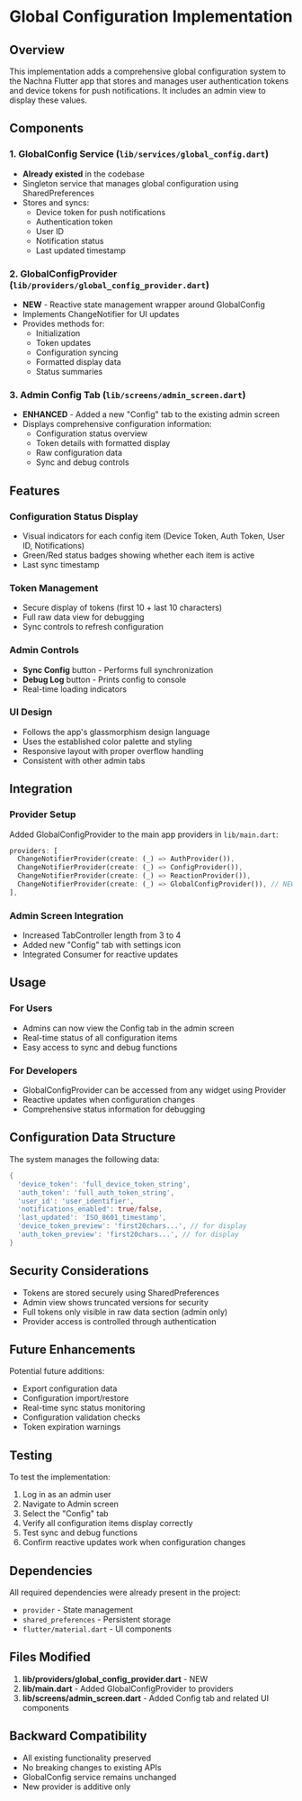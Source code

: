 # Global Configuration Implementation

## Overview
This implementation adds a comprehensive global configuration system to the Nachna Flutter app that stores and manages user authentication tokens and device tokens for push notifications. It includes an admin view to display these values.

## Components

### 1. GlobalConfig Service (`lib/services/global_config.dart`)
- **Already existed** in the codebase
- Singleton service that manages global configuration using SharedPreferences
- Stores and syncs:
  - Device token for push notifications
  - Authentication token
  - User ID
  - Notification status
  - Last updated timestamp

### 2. GlobalConfigProvider (`lib/providers/global_config_provider.dart`)
- **NEW** - Reactive state management wrapper around GlobalConfig
- Implements ChangeNotifier for UI updates
- Provides methods for:
  - Initialization
  - Token updates
  - Configuration syncing
  - Formatted display data
  - Status summaries

### 3. Admin Config Tab (`lib/screens/admin_screen.dart`)
- **ENHANCED** - Added a new "Config" tab to the existing admin screen
- Displays comprehensive configuration information:
  - Configuration status overview
  - Token details with formatted display
  - Raw configuration data
  - Sync and debug controls

## Features

### Configuration Status Display
- Visual indicators for each config item (Device Token, Auth Token, User ID, Notifications)
- Green/Red status badges showing whether each item is active
- Last sync timestamp

### Token Management
- Secure display of tokens (first 10 + last 10 characters)
- Full raw data view for debugging
- Sync controls to refresh configuration

### Admin Controls
- **Sync Config** button - Performs full synchronization
- **Debug Log** button - Prints config to console
- Real-time loading indicators

### UI Design
- Follows the app's glassmorphism design language
- Uses the established color palette and styling
- Responsive layout with proper overflow handling
- Consistent with other admin tabs

## Integration

### Provider Setup
Added GlobalConfigProvider to the main app providers in `lib/main.dart`:
```dart
providers: [
  ChangeNotifierProvider(create: (_) => AuthProvider()),
  ChangeNotifierProvider(create: (_) => ConfigProvider()),
  ChangeNotifierProvider(create: (_) => ReactionProvider()),
  ChangeNotifierProvider(create: (_) => GlobalConfigProvider()), // NEW
],
```

### Admin Screen Integration
- Increased TabController length from 3 to 4
- Added new "Config" tab with settings icon
- Integrated Consumer<GlobalConfigProvider> for reactive updates

## Usage

### For Users
- Admins can now view the Config tab in the admin screen
- Real-time status of all configuration items
- Easy access to sync and debug functions

### For Developers
- GlobalConfigProvider can be accessed from any widget using Provider
- Reactive updates when configuration changes
- Comprehensive status information for debugging

## Configuration Data Structure

The system manages the following data:
```dart
{
  'device_token': 'full_device_token_string',
  'auth_token': 'full_auth_token_string', 
  'user_id': 'user_identifier',
  'notifications_enabled': true/false,
  'last_updated': 'ISO_8601_timestamp',
  'device_token_preview': 'first20chars...', // for display
  'auth_token_preview': 'first20chars...', // for display
}
```

## Security Considerations

- Tokens are stored securely using SharedPreferences
- Admin view shows truncated versions for security
- Full tokens only visible in raw data section (admin only)
- Provider access is controlled through authentication

## Future Enhancements

Potential future additions:
- Export configuration data
- Configuration import/restore
- Real-time sync status monitoring
- Configuration validation checks
- Token expiration warnings

## Testing

To test the implementation:
1. Log in as an admin user
2. Navigate to Admin screen
3. Select the "Config" tab
4. Verify all configuration items display correctly
5. Test sync and debug functions
6. Confirm reactive updates work when configuration changes

## Dependencies

All required dependencies were already present in the project:
- `provider` - State management
- `shared_preferences` - Persistent storage
- `flutter/material.dart` - UI components

## Files Modified

1. **lib/providers/global_config_provider.dart** - NEW
2. **lib/main.dart** - Added GlobalConfigProvider to providers
3. **lib/screens/admin_screen.dart** - Added Config tab and related UI components

## Backward Compatibility

- All existing functionality preserved
- No breaking changes to existing APIs
- GlobalConfig service remains unchanged
- New provider is additive only 